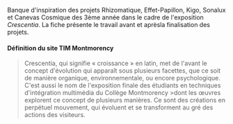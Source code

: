 Banque d'inspiration des projets Rhizomatique, Effet-Papillon, Kigo, Sonalux et Canevas Cosmique des 3ème année dans le cadre de l'exposition *Crescentia*.
La fiche présente le travail avant et aprèsla finalisation des projets.

#### Définition du site TIM Montmorency
>Crescentia, qui signifie « croissance » en latin, met de l'avant le concept d'évolution qui apparaît sous plusieurs facettes, que ce soit de manière organique, environnementale, ou encore psychologique. C'est aussi le nom de l'exposition finale des étudiants en techniques d'intégration multimédia du Collège Montmorency >dont les œuvres explorent ce concept de plusieurs manières. Ce sont des créations en perpétuel mouvement, qui évoluent et se transforment au gré des actions des visiteurs.
